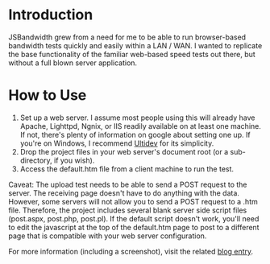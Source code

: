 # Introduction #

JSBandwidth grew from a need for me to be able to run browser-based bandwidth tests quickly and easily within a LAN / WAN. I wanted to replicate the base functionality of the familiar web-based speed tests out there, but without a full blown server application.

# How to Use #

  1. Set up a web server. I assume most people using this will already have Apache, Lighttpd, Ngnix, or IIS readily available on at least one machine. If not, there's plenty of information on google about setting one up. If you're on Windows, I recommend [Ultidev](http://ultidev.com/products/Cassini/) for its simplicity.
  1. Drop the project files in your web server's document root (or a sub-directory, if you wish).
  1. Access the default.htm file from a client machine to run the test.

Caveat: The upload test needs to be able to send a POST request to the server. The receiving page doesn't have to do anything with the data. However, some servers will not allow you to send a POST request to a .htm file. Therefore, the project includes several blank server side script files (post.aspx, post.php, post.pl). If the default script doesn't work, you'll need to edit the javascript at the top of the default.htm page to post to a different page that is compatible with your web server configuration.

For more information (including a screenshot), visit the related [blog entry](http://coder28.wordpress.com/2009/07/02/jsbandwidth/).